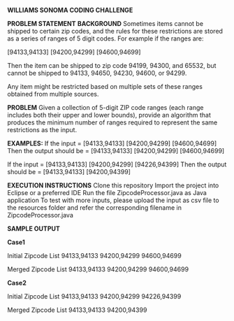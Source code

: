 **WILLIAMS SONOMA CODING CHALLENGE**

**PROBLEM STATEMENT**
**BACKGROUND**
Sometimes items cannot be shipped to certain zip codes, and the rules for these restrictions are stored as a series of ranges of 5 digit codes. For example if the ranges are:

[94133,94133] [94200,94299] [94600,94699]

Then the item can be shipped to zip code 94199, 94300, and 65532, but cannot be shipped to 94133, 94650, 94230, 94600, or 94299.

Any item might be restricted based on multiple sets of these ranges obtained from multiple sources.

**PROBLEM**
Given a collection of 5-digit ZIP code ranges (each range includes both their upper and lower bounds), provide an algorithm that produces the minimum number of ranges required to represent the same restrictions as the input.

**EXAMPLES:**
If the input = [94133,94133] [94200,94299] [94600,94699]
Then the output should be = [94133,94133] [94200,94299] [94600,94699]

If the input = [94133,94133] [94200,94299] [94226,94399] 
Then the output should be = [94133,94133] [94200,94399]	


**EXECUTION INSTRUCTIONS**
Clone this repository
Import the project into Eclipse or a preferred IDE
Run the file ZipcodeProcessor.java as Java application
To test with more inputs, please upload the input as csv file to the resources folder and refer the corresponding filename in ZipcodeProcessor.java

**SAMPLE OUTPUT**

**Case1**

Initial Zipcode List
94133,94133
94200,94299
94600,94699

Merged Zipcode List
94133,94133
94200,94299
94600,94699

**Case2**

Initial Zipcode List
94133,94133
94200,94299
94226,94399

Merged Zipcode List
94133,94133
94200,94399
